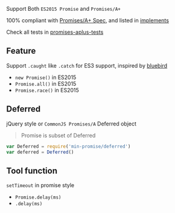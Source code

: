 Support Both `ES2015 Promise` and `Promises/A+`

100% compliant with [Promises/A+ Spec](https://promisesaplus.com/), and listed in [implements](https://promisesaplus.com/implementations)

Check all tests in [promises-aplus-tests](https://github.com/promises-aplus/promises-tests)

Feature
---

Support `.caught` like `.catch` for ES3 support, inspired by [bluebird](https://github.com/petkaantonov/bluebird)

- `new Promise()` in ES2015
- `Promise.all()` in ES2015
- `Promise.race()` in ES2015

Deferred
---

jQuery style or `CommonJS Promises/A` Deferred object

> Promise is subset of Deferred

```js
var Deferred = require('min-promise/deferred')
var deferred = Deferred()

```

Tool function
---

`setTimeout` in promise style

- `Promise.delay(ms)`
- `.delay(ms)`